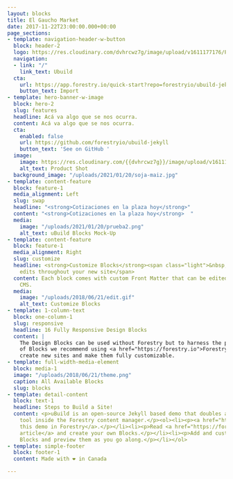 ```yaml
---
layout: blocks
title: El Gaucho Market
date: 2017-11-22T23:00:00.000+00:00
page_sections:
- template: navigation-header-w-button
  block: header-2
  logo: https://res.cloudinary.com/dvhrcwz7g/image/upload/v1611177176/Prueba_ptuz21.png
  navigation:
  - link: "/"
    link_text: Ubuild
  cta:
    url: https://app.forestry.io/quick-start?repo=forestryio/ubuild-jekyll&provider=github&engine=jekyll
    button_text: Import
- template: hero-banner-w-image
  block: hero-2
  slug: features
  headline: Acá va algo que se nos ocurra.
  content: Acá va algo que se nos ocurra.
  cta:
    enabled: false
    url: https://github.com/forestryio/ubuild-jekyll
    button_text: 'See on GitHub '
  image:
    image: https://res.cloudinary.com/{{dvhrcwz7g}}/image/upload/v1611177176/Prueba_ptuz21.png
    alt_text: Product Shot
  background_image: "/uploads/2021/01/20/soja-maiz.jpg"
- template: content-feature
  block: feature-1
  media_alignment: Left
  slug: swap
  headline: "<strong>Cotizaciones en la plaza hoy</strong>"
  content: "<strong>Cotizaciones en la plaza hoy</strong>  "
  media:
    image: "/uploads/2021/01/20/prueba2.png"
    alt_text: uBuild Blocks Mock-Up
- template: content-feature
  block: feature-1
  media_alignment: Right
  slug: customize
  headline: <strong>Customize Blocks</strong><span class="light">&nbsp;to make quick
    edits throughout your new site</span>
  content: Each block comes with custom Front Matter that can be edited in Forestry
    CMS.
  media:
    image: "/uploads/2018/06/21/edit.gif"
    alt_text: Customize Blocks
- template: 1-column-text
  block: one-column-1
  slug: responsive
  headline: 16 Fully Responsive Design Blocks
  content: |
    The Design Blocks can be used without Forestry but to harness the power
    of Blocks we recommend using <a href="https://forestry.io">Forestry</a>. Once the site is imported you can immediately
    create new sites and make them fully customizable.
- template: full-width-media-element
  block: media-1
  image: "/uploads/2018/06/21/theme.png"
  caption: All Available Blocks
  slug: blocks
- template: detail-content
  block: text-1
  headline: Steps to Build a Site!
  content: <p>uBuild is an open-source Jekyll based demo that doubles as a builder
    tool inside the Forestry content manager.</p><ol><li><p><a href="https://app.forestry.io/quick-start?repo=forestryio/ubuild-jekyll&provider=github&engine=jekyll">Import
    this demo in Forestry</a>.</p></li><li><p>Read <a href="https://forestry.io/blog/ubuild-a-new-theme-for-static-sites-using-blocks/">our
    article</a> and create your own Blocks.</p></li><li><p>Add and customize the available
    Blocks and preview them as you go along.</p></li></ol>
- template: simple-footer
  block: footer-1
  content: Made with ❤︎ in Canada

---
```

